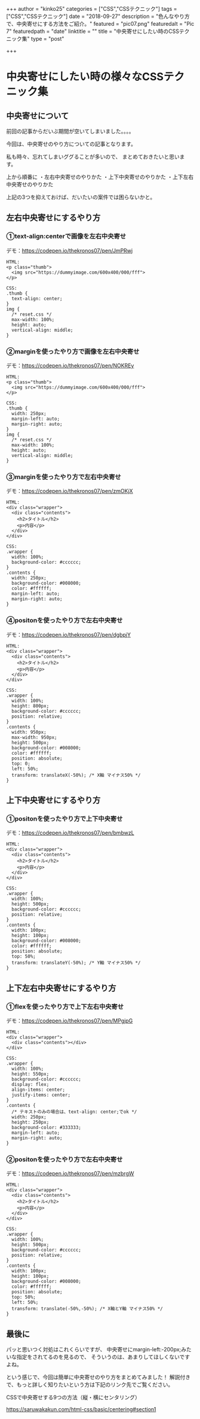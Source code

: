 +++
author = "kinko25"
categories = ["CSS","CSSテクニック"]
tags = ["CSS","CSSテクニック"]
date = "2018-09-27"
description = "色んなやり方で、中央寄せにする方法をご紹介。"
featured = "pic07.png"
featuredalt = "Pic 7"
featuredpath = "date"
linktitle = ""
title = "中央寄せにしたい時のCSSテクニック集"
type = "post"

+++

# 中央寄せにしたい時の様々なCSSテクニック集
## 中央寄せについて
前回の記事からだいぶ期間が空いてしまいました。。。。

今回は、中央寄せのやり方についての記事となります。

私も時々、忘れてしまいググることが多いので、
まとめておきたいと思います。

上から順番に
・左右中央寄せのやりかた
・上下中央寄せのやりかた
・上下左右中央寄せのやりかた

上記の3つを抑えておけば、だいたいの案件では困らないかと。

## 左右中央寄せにするやり方
### ①text-align:centerで画像を左右中央寄せ

デモ：https://codepen.io/thekronos07/pen/JmPRwj

```
HTML:
<p class="thumb">
  <img src="https://dummyimage.com/600x400/000/fff">
</p>

CSS:
.thumb {
  text-align: center;
}
img {
  /* reset.css */
  max-width: 100%;
  height: auto;
  vertical-align: middle;
}
```

### ②marginを使ったやり方で画像を左右中央寄せ

デモ：https://codepen.io/thekronos07/pen/NOKREy

```
HTML:
<p class="thumb">
  <img src="https://dummyimage.com/600x400/000/fff">
</p>

CSS:
.thumb {
  width: 250px;
  margin-left: auto;
  margin-right: auto;
}
img {
  /* reset.css */
  max-width: 100%;
  height: auto;
  vertical-align: middle;
}
```

### ③marginを使ったやり方で左右中央寄せ

デモ：https://codepen.io/thekronos07/pen/zmOKjX

```
HTML:
<div class="wrapper">
  <div class="contents">
    <h2>タイトル</h2>
    <p>内容</p>
  </div>
</div>

CSS:
.wrapper {
  width: 100%;
  background-color: #cccccc;
}
.contents {
  width: 250px;
  background-color: #008000;
  color: #ffffff;
  margin-left: auto;
  margin-right: auto;
}
```

### ④positonを使ったやり方で左右中央寄せ

デモ：https://codepen.io/thekronos07/pen/dgbpjY

```
HTML:
<div class="wrapper">
  <div class="contents">
    <h2>タイトル</h2>
    <p>内容</p>
  </div>
</div>

CSS:
.wrapper {
  width: 100%;
  height: 800px;
  background-color: #cccccc;
  position: relative;
}
.contents {
  width: 950px;
  max-width: 950px;
  height: 500px;
  background-color: #008000;
  color: #ffffff;
  position: absolute;
  top: 0;
  left: 50%;
  transform: translateX(-50%); /* X軸 マイナス50% */
}
```

## 上下中央寄せにするやり方
### ①positonを使ったやり方で上下中央寄せ

デモ：https://codepen.io/thekronos07/pen/bmbwzL

```
HTML:
<div class="wrapper">
  <div class="contents">
    <h2>タイトル</h2>
    <p>内容</p>
  </div>
</div>

CSS:
.wrapper {
  width: 100%;
  height: 500px;
  background-color: #cccccc;
  position: relative;
}
.contents {
  width: 100px;
  height: 100px;
  background-color: #008000;
  color: #ffffff;
  position: absolute;
  top: 50%;
  transform: translateY(-50%); /* Y軸 マイナス50% */
}
```



## 上下左右中央寄せにするやり方
### ①flexを使ったやり方で上下左右中央寄せ

デモ：https://codepen.io/thekronos07/pen/MPgjpG

```
HTML:
<div class="wrapper">
  <div class="contents"></div>
</div>

CSS:
.wrapper {
  width: 100%;
  height: 550px;
  background-color: #cccccc;
  display: flex;
  align-items: center;
  justify-items: center;
}
.contents {
  /* テキストのみの場合は、text-align: center;でok */
  width: 250px;
  height: 250px;
  background-color: #333333;
  margin-left: auto;
  margin-right: auto;
}
```


### ②positonを使ったやり方で左右中央寄せ

デモ：https://codepen.io/thekronos07/pen/mzbrgW

```
HTML:
<div class="wrapper">
  <div class="contents">
    <h2>タイトル</h2>
    <p>内容</p>
  </div>
</div>

CSS:
.wrapper {
  width: 100%;
  height: 500px;
  background-color: #cccccc;
  position: relative;
}
.contents {
  width: 100px;
  height: 100px;
  background-color: #008000;
  color: #ffffff;
  position: absolute;
  top: 50%;
  left: 50%;
  transform: translate(-50%,-50%); /* X軸とY軸 マイナス50% */
}
```

## 最後に
パッと思いつく対処はこれくらいですが、
中央寄せにmargin-left:-200px;みたいな指定をされてるのを見るので、
そういうのは、あまりしてほしくないですよね。

という感じで、今回は簡単に中央寄せのやり方をまとめてみました！
解説付きで、もっと詳しく知りたいという方は下記のリンク先でご覧ください。


CSSで中央寄せする9つの方法（縦・横にセンタリング）

https://saruwakakun.com/html-css/basic/centering#section1